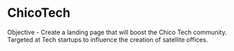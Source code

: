 ChicoTech
=========
Objective - Create a landing page that will boost the Chico Tech community. Targeted at Tech startups to influence the creation of satellite offices.
